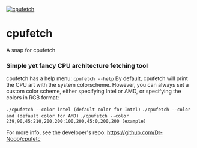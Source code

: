 [![cpufetch](https://snapcraft.io/cpufetch/badge.svg)](https://snapcraft.io/cpufetch)


# cpufetch
A snap for cpufetch

### Simple yet fancy CPU architecture fetching tool

  cpufetch has a help menu: `cpufetch --help`
  By default, cpufetch will print the CPU art with the system colorscheme. 
  However, you can always set a custom color scheme, either specifying 
  Intel or AMD, or specifying the colors in RGB format:

  `./cpufetch --color intel (default color for Intel)`
  `./cpufetch --color amd (default color for AMD)`
  `./cpufetch --color 239,90,45:210,200,200:100,200,45:0,200,200 (example)`
  
  For more info, see the developer's repo: https://github.com/Dr-Noob/cpufetc
